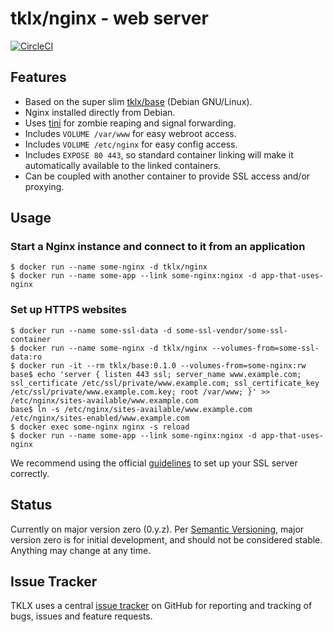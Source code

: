 # tklx/nginx - web server
[![CircleCI](https://circleci.com/gh/tklx/nginx.svg?style=shield)](https://circleci.com/gh/tklx/nginx)

## Features

- Based on the super slim [tklx/base][base] (Debian GNU/Linux).
- Nginx installed directly from Debian.
- Uses [tini][tini] for zombie reaping and signal forwarding.
- Includes ``VOLUME /var/www`` for easy webroot access.
- Includes ``VOLUME /etc/nginx`` for easy config access.
- Includes ``EXPOSE 80 443``, so standard container linking will make it
  automatically available to the linked containers.
- Can be coupled with another container to provide SSL access and/or
  proxying.

## Usage

### Start a Nginx instance and connect to it from an application

```console
$ docker run --name some-nginx -d tklx/nginx
$ docker run --name some-app --link some-nginx:nginx -d app-that-uses-nginx
```

### Set up HTTPS websites

```console
$ docker run --name some-ssl-data -d some-ssl-vendor/some-ssl-container
$ docker run --name some-nginx -d tklx/nginx --volumes-from=some-ssl-data:ro
$ docker run -it --rm tklx/base:0.1.0 --volumes-from=some-nginx:rw
base$ echo 'server { listen 443 ssl; server_name www.example.com; ssl_certificate /etc/ssl/private/www.example.com; ssl_certificate_key /etc/ssl/private/www.example.com.key; root /var/www; }' >> /etc/nginx/sites-available/www.example.com
base$ ln -s /etc/nginx/sites-available/www.example.com /etc/nginx/sites-enabled/www.example.com
$ docker exec some-nginx nginx -s reload
$ docker run --name some-app --link some-nginx:nginx -d app-that-uses-nginx
```

We recommend using the official [guidelines][nginx-ssl] to set up your SSL server correctly.

## Status

Currently on major version zero (0.y.z). Per [Semantic Versioning][semver],
major version zero is for initial development, and should not be considered
stable. Anything may change at any time.

## Issue Tracker

TKLX uses a central [issue tracker][tracker] on GitHub for reporting and
tracking of bugs, issues and feature requests.

[base]: https://github.com/tklx/base
[tini]: https://github.com/krallin/tini
[nginx-ssl]: http://nginx.org/en/docs/http/configuring_https_servers.html 
[semver]: http://semver.org/
[tracker]: https://github.com/tklx/tracker/issues
